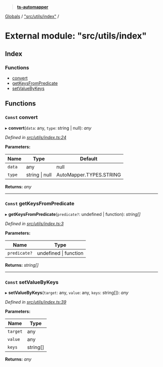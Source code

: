 > **[ts-automapper](../README.md)**

[Globals](../globals.md) / ["src/utils/index"](_src_utils_index_.md) /

# External module: "src/utils/index"

## Index

### Functions

* [convert](_src_utils_index_.md#const-convert)
* [getKeysFromPredicate](_src_utils_index_.md#const-getkeysfrompredicate)
* [setValueByKeys](_src_utils_index_.md#const-setvaluebykeys)

## Functions

### `Const` convert

▸ **convert**(`data`: any, `type`: string | null): *any*

*Defined in [src/utils/index.ts:24](https://github.com/MADEiN83/ts-automapper/blob/a5090fa/src/utils/index.ts#L24)*

**Parameters:**

Name | Type | Default |
------ | ------ | ------ |
`data` | any |  null |
`type` | string \| null |  AutoMapper.TYPES.STRING |

**Returns:** *any*

___

### `Const` getKeysFromPredicate

▸ **getKeysFromPredicate**(`predicate?`: undefined | function): *string[]*

*Defined in [src/utils/index.ts:3](https://github.com/MADEiN83/ts-automapper/blob/a5090fa/src/utils/index.ts#L3)*

**Parameters:**

Name | Type |
------ | ------ |
`predicate?` | undefined \| function |

**Returns:** *string[]*

___

### `Const` setValueByKeys

▸ **setValueByKeys**(`target`: any, `value`: any, `keys`: string[]): *any*

*Defined in [src/utils/index.ts:39](https://github.com/MADEiN83/ts-automapper/blob/a5090fa/src/utils/index.ts#L39)*

**Parameters:**

Name | Type |
------ | ------ |
`target` | any |
`value` | any |
`keys` | string[] |

**Returns:** *any*